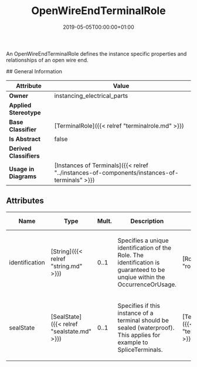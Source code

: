 ﻿---
title: OpenWireEndTerminalRole
toc: false
type: specs
date: "2019-05-05T00:00:00+01:00"
draft: false
menu_name: vec120

# Prev/next pager order (if `docs_section_pager` enabled in `params.toml`)
weight: 
---
<html>   <head>     </head>   <body>     <p> An OpenWireEndTerminalRole defines the instance specific properties and relationships of an open wire end.      </p>  </body> </html>
## General Information

| Attribute               | Value |
|-------------------------|-------|
| **Owner**               | instancing_electrical_parts |
| **Applied Stereotype**  |   |
| **Base Classifier**     | [TerminalRole]({{< relref "terminalrole.md" >}})<br/>  |
| **Is Abstract**         | false |
| **Derived Classifiers** |   |
| **Usage in Diagrams**   | [Instances of Terminals]({{< relref "../instances-of-components/instances-of-terminals" >}})<br/>  |

## Attributes
|  Name  |  Type  |  Mult.  |  Description  |  Owning Classifier  |
|--------|--------|---------|---------------|--------------|
|identification | [String]({{< relref "string.md" >}}) | 0..1 | <html><body><p>Specifies a unique identification of the Role. The identification is guaranteed to be unqiue within the OccurrenceOrUsage. </p></body></html> | [Role]({{< relref "role.md" >}}) |
|sealState | [SealState]({{< relref "sealstate.md" >}}) | 0..1 | <html><body><p>Specifies if this instance of a terminal should be sealed (waterproof). This applies for example to SpliceTerminals.  </p></body></html> | [TerminalRole]({{< relref "terminalrole.md" >}}) |

